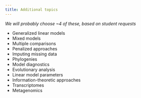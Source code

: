 ```yaml
---
title: Additional topics
---
```


_We will probably choose ~4 of these, based on student requests_

* Generalized linear models
* Mixed models
* Multiple comparisons
* Penalized approaches
* Imputing missing data
* Phylogenies
* Model diagnostics
* Evolutionary analysis
* Linear model parameters
* Information-theoretic approaches
* Transcriptomes
* Metagenomics
